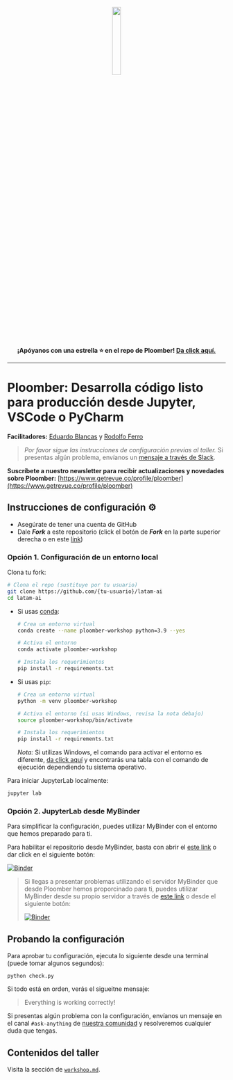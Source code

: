 <p align="center" width="100%">
  <img src="https://ploomber.io/images/logo.svg" width="20%"><br><strong>¡Apóyanos con una estrella ⭐️  en el repo de Ploomber! <a href="https://github.com/ploomber/ploomber" target="_blank">Da click aquí.</a></strong>
</p>

---

# **Ploomber:** Desarrolla código listo para producción desde Jupyter, VSCode o PyCharm

**Facilitadores:** [Eduardo Blancas](https://github.com/edublancas) y [Rodolfo Ferro](https://github.com/RodolfoFerro)

> _Por favor sigue las instrucciones de configuración previas al taller._ Si presentas algún problema, envíanos un [mensaje a través de Slack](https://ploomber.io/community).

**Suscríbete a nuestro newsletter para recibir actualizaciones y novedades sobre Ploomber:** [https://www.getrevue.co/profile/ploomber](https://www.getrevue.co/profile/ploomber)

## Instrucciones de configuración ⚙️

- Asegúrate de tener una cuenta de GitHub
- Dale **_Fork_** a este repositorio (click el botón de **_Fork_** en la parte superior derecha o en este [link](https://github.com/ploomber/latam-ai/fork))

### **Opción 1.** Configuración de un entorno local

Clona tu fork:

```sh
# Clona el repo (sustituye por tu usuario)
git clone https://github.com/{tu-usuario}/latam-ai
cd latam-ai
```

- Si usas [conda](https://conda.io/projects/conda/en/latest/user-guide/tasks/manage-environments.html#creating-an-environment-with-commands):

  ```sh
  # Crea un entorno virtual
  conda create --name ploomber-workshop python=3.9 --yes

  # Activa el entorno
  conda activate ploomber-workshop

  # Instala los requerimientos
  pip install -r requirements.txt
  ```

- Si usas `pip`:

  ```sh
  # Crea un entorno virtual
  python -m venv ploomber-workshop

  # Activa el entorno (si usas Windows, revisa la nota debajo)
  source ploomber-workshop/bin/activate

  # Instala los requerimientos
  pip install -r requirements.txt
  ```

  _Nota:_ Si utilizas Windows, el comando para activar el entorno es diferente, [da click aquí](https://docs.python.org/3/library/venv.html) y encontrarás una tabla con el comando de ejecución dependiendo tu sistema operativo.

Para iniciar JupyterLab localmente:

```sh
jupyter lab
```

### **Opción 2.** JupyterLab desde MyBinder

Para simplificar la configuración, puedes utilizar MyBinder con el entorno que hemos preparado para ti.

Para habilitar el repositorio desde MyBinder, basta con abrir el [este link](https://binder.ploomber.io/v2/gh/ploomber/binder-env/main?urlpath=git-pull%3Frepo%3Dhttps%253A%252F%252Fgithub.com%252Fploomber%252Flatam-ai%26urlpath%3Dlab%252Ftree%252Flatam-ai%252Fworkshop.md%26branch%3Dmain) o dar click en el siguiente botón:

[![Binder](https://mybinder.org/badge_logo.svg)](https://binder.ploomber.io/v2/gh/ploomber/binder-env/main?urlpath=git-pull%3Frepo%3Dhttps%253A%252F%252Fgithub.com%252Fploomber%252Flatam-ai%26urlpath%3Dlab%252Ftree%252Flatam-ai%252Fworkshop.md%26branch%3Dmain)

> Si llegas a presentar problemas utilizando el servidor MyBinder que desde Ploomber hemos proporcinado para ti, puedes utilizar MyBinder desde su propio servidor a través de [este link](https://mybinder.org/v2/gh/ploomber/binder-env/main?urlpath=git-pull%3Frepo%3Dhttps%253A%252F%252Fgithub.com%252Fploomber%252Flatam-ai%26urlpath%3Dlab%252Ftree%252Flatam-ai%252Fworkshop.md%26branch%3Dmain) o desde el siguiente botón:
>
> [![Binder](https://mybinder.org/badge_logo.svg)](https://mybinder.org/v2/gh/ploomber/binder-env/main?urlpath=git-pull%3Frepo%3Dhttps%253A%252F%252Fgithub.com%252Fploomber%252Flatam-ai%26urlpath%3Dlab%252Ftree%252Flatam-ai%252Fworkshop.md%26branch%3Dmain)

## Probando la configuración

Para aprobar tu configuración, ejecuta lo siguiente desde una terminal (puede tomar algunos segundos):

```
python check.py
```

Si todo está en orden, verás el sigueitne mensaje:

> Everything is working correctly!

Si presentas algún problema con la configuración, envíanos un mensaje en el canal `#ask-anything` de [nuestra comunidad](https://ploomber.io/community) y resolveremos cualquier duda que tengas.

## Contenidos del taller

Visita la sección de [`workshop.md`](workshop.md).
